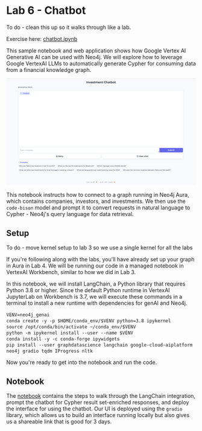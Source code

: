 # Lab 6 - Chatbot
To do - clean this up so it walks through like a lab.

Exercise here: [chatbot.ipynb](chatbot.ipynb)

This sample notebook and web application shows how Google Vertex AI Generative AI can be used with Neo4j. We will explore how to leverage Google VertexAI LLMs to automatically generate Cypher for consuming data from a financial knowledge graph.

![chatbot_ui](images/investment_chatbot.png)

This notebook instructs how to connect to a graph running in Neo4j Aura, which contains companies, investors, and investments. We then use the `code-bison` model and prompt it to convert requests in natural language to Cypher - Neo4j's query language for data retrieval.

## Setup
To do - move kernel setup to lab 3 so we use a single kernel for all the labs

If you're following along with the labs, you'll have already set up your graph in Aura in Lab 4. We will be running our code in a managed notebook in VertexAI Workbench, similar to how we did in Lab 3.

In this notebook, we will install LangChain, a Python library that requires Python 3.8 or higher. Since the default Python runtime in VertexAI JupyterLab on Workbench is 3.7, we will execute these commands in a terminal to install a new runtime with dependencies for genAI and Neo4j. 

    VENV=neo4j_genai
    conda create -y -p $HOME/conda_env/$VENV python=3.8 ipykernel
    source /opt/conda/bin/activate ~/conda_env/$VENV
    python -m ipykernel install --user --name $VENV
    conda install -y -c conda-forge ipywidgets
    pip install --user graphdatascience langchain google-cloud-aiplatform neo4j gradio tqdm IProgress nltk
    

Now you're ready to get into the notebook and run the code.

## Notebook

The [notebook](chatbot.ipynb) contains the steps to walk through the LangChain integration, prompt the chatbot for Cypher result set-enriched responses, and deploy the interface for using the chatbot. Our UI is deployed using the `gradio` library, which allows us to build an interface running locally but also gives us a shareable link that is good for 3 days.

